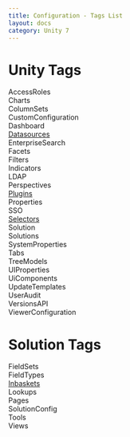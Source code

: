 ```yaml
---
title: Configuration - Tags List
layout: docs
category: Unity 7
---
```

# Unity Tags

AccessRoles  
Charts  
ColumnSets    
CustomConfiguration    
Dashboard      
[Datasources](tags-list/datasources-tag.md)  
EnterpriseSearch    
Facets  
Filters    
Indicators  
LDAP    
Perspectives    
[Plugins](tags-list/plugins-tag.md)    
Properties   
SSO  
[Selectors](tags-list/selectors-tag.md)  
Solution    
Solutions    
SystemProperties    
Tabs    
TreeModels    
UIProperties    
UiComponents  
UpdateTemplates    
UserAudit  
VersionsAPI    
ViewerConfiguration    

# Solution Tags

FieldSets    
FieldTypes    
[Inbaskets](tags-list/inbaskets-tag.md)      
Lookups  
Pages    
SolutionConfig    
Tools    
Views  

